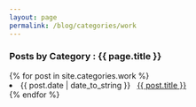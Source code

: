```yaml
---
layout: page
permalink: /blog/categories/work
---
```

 
<h3> Posts by Category : {{ page.title }} </h3>

<div class="card">
{% for post in site.categories.work %}
 <li class="category-posts"><span>{{ post.date | date_to_string }}</span> &nbsp; <a href="{{ post.url }}">{{ post.title }}</a></li>
{% endfor %}
</div>

